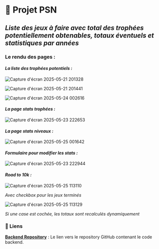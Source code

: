 # 🚀 Projet PSN

## _Liste des jeux à faire avec total des trophées potentiellement obtenables, totaux éventuels et statistiques par années_

### Le rendu des pages : 

#### _La liste des trophées potentiels :_

![Capture d'écran 2025-05-21 201328](https://github.com/user-attachments/assets/d07a8f8a-0622-4352-963d-c7cd0cadc950)

![Capture d'écran 2025-05-21 201441](https://github.com/user-attachments/assets/877fbe16-ee28-4a4e-847b-2736f4c9c819)

![Capture d'écran 2025-05-24 002616](https://github.com/user-attachments/assets/b572b23d-5ab1-49f0-8cfd-e5f82895c954)


#### _La page stats trophées :_

![Capture d'écran 2025-05-23 222653](https://github.com/user-attachments/assets/5116b81b-96bf-4c4d-b47c-a0ab74072d99)

#### _La page stats niveaux :_

![Capture d'écran 2025-05-25 001642](https://github.com/user-attachments/assets/402df3cd-e083-4f0a-9f25-ccba046e8a0b)

#### _Formulaire pour modifier les stats :_

![Capture d'écran 2025-05-23 222944](https://github.com/user-attachments/assets/1c2c46ab-05aa-4b2c-915e-05956b66ad06)

#### _Road to 10k :_

![Capture d'écran 2025-05-25 113110](https://github.com/user-attachments/assets/f1c4e77c-9da8-4316-bf42-472e66bac66d)

_Avec checkbox pour les jeux terminés_

![Capture d'écran 2025-05-25 113129](https://github.com/user-attachments/assets/4363c2f0-f37b-43f9-84bc-65fda77484b4)

_Si une case est cochée, les totaux sont recalculés dynamiquement_

### 🔗 Liens

**[Backend Repository](https://github.com/cedric-chimot/psn-back)** : Le lien vers le repository GitHub contenant le code backend.
